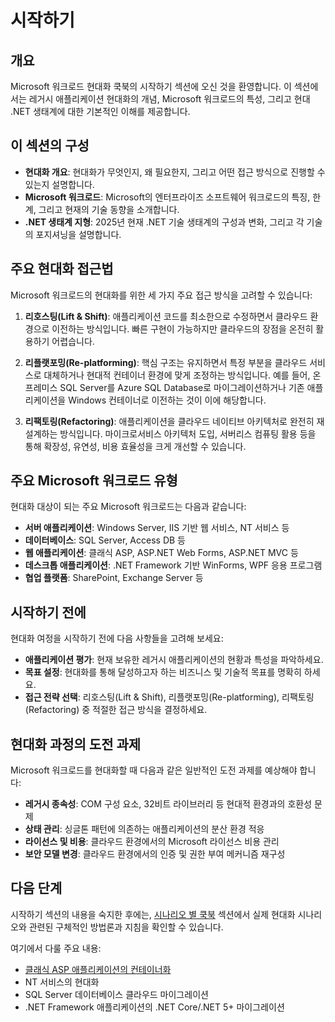 # 시작하기

## 개요

Microsoft 워크로드 현대화 쿡북의 시작하기 섹션에 오신 것을 환영합니다. 이 섹션에서는 레거시 애플리케이션 현대화의 개념, Microsoft 워크로드의 특성, 그리고 현대 .NET 생태계에 대한 기본적인 이해를 제공합니다.

## 이 섹션의 구성

- **현대화 개요**: 현대화가 무엇인지, 왜 필요한지, 그리고 어떤 접근 방식으로 진행할 수 있는지 설명합니다.
- **Microsoft 워크로드**: Microsoft의 엔터프라이즈 소프트웨어 워크로드의 특징, 한계, 그리고 현재의 기술 동향을 소개합니다.
- **.NET 생태계 지형**: 2025년 현재 .NET 기술 생태계의 구성과 변화, 그리고 각 기술의 포지셔닝을 설명합니다.

## 주요 현대화 접근법

Microsoft 워크로드의 현대화를 위한 세 가지 주요 접근 방식을 고려할 수 있습니다:

1. **리호스팅(Lift & Shift)**: 애플리케이션 코드를 최소한으로 수정하면서 클라우드 환경으로 이전하는 방식입니다. 빠른 구현이 가능하지만 클라우드의 장점을 온전히 활용하기 어렵습니다.

2. **리플랫포밍(Re-platforming)**: 핵심 구조는 유지하면서 특정 부분을 클라우드 서비스로 대체하거나 현대적 컨테이너 환경에 맞게 조정하는 방식입니다. 예를 들어, 온프레미스 SQL Server를 Azure SQL Database로 마이그레이션하거나 기존 애플리케이션을 Windows 컨테이너로 이전하는 것이 이에 해당합니다.

3. **리팩토링(Refactoring)**: 애플리케이션을 클라우드 네이티브 아키텍처로 완전히 재설계하는 방식입니다. 마이크로서비스 아키텍처 도입, 서버리스 컴퓨팅 활용 등을 통해 확장성, 유연성, 비용 효율성을 크게 개선할 수 있습니다.

## 주요 Microsoft 워크로드 유형

현대화 대상이 되는 주요 Microsoft 워크로드는 다음과 같습니다:

- **서버 애플리케이션**: Windows Server, IIS 기반 웹 서비스, NT 서비스 등
- **데이터베이스**: SQL Server, Access DB 등 
- **웹 애플리케이션**: 클래식 ASP, ASP.NET Web Forms, ASP.NET MVC 등
- **데스크톱 애플리케이션**: .NET Framework 기반 WinForms, WPF 응용 프로그램
- **협업 플랫폼**: SharePoint, Exchange Server 등

## 시작하기 전에

현대화 여정을 시작하기 전에 다음 사항들을 고려해 보세요:

- **애플리케이션 평가**: 현재 보유한 레거시 애플리케이션의 현황과 특성을 파악하세요.
- **목표 설정**: 현대화를 통해 달성하고자 하는 비즈니스 및 기술적 목표를 명확히 하세요.
- **접근 전략 선택**: 리호스팅(Lift & Shift), 리플랫포밍(Re-platforming), 리팩토링(Refactoring) 중 적절한 접근 방식을 결정하세요.

## 현대화 과정의 도전 과제

Microsoft 워크로드를 현대화할 때 다음과 같은 일반적인 도전 과제를 예상해야 합니다:

- **레거시 종속성**: COM 구성 요소, 32비트 라이브러리 등 현대적 환경과의 호환성 문제
- **상태 관리**: 싱글톤 패턴에 의존하는 애플리케이션의 분산 환경 적응
- **라이선스 및 비용**: 클라우드 환경에서의 Microsoft 라이선스 비용 관리
- **보안 모델 변경**: 클라우드 환경에서의 인증 및 권한 부여 메커니즘 재구성

## 다음 단계

시작하기 섹션의 내용을 숙지한 후에는, [시나리오 별 쿡북](../02-cookbooks/index.md) 섹션에서 실제 현대화 시나리오와 관련된 구체적인 방법론과 지침을 확인할 수 있습니다.

여기에서 다룰 주요 내용:

- [클래식 ASP 애플리케이션의 컨테이너화](../02-cookbooks/a3-classic-asp/01-classic-asp.md)
- NT 서비스의 현대화
- SQL Server 데이터베이스 클라우드 마이그레이션
- .NET Framework 애플리케이션의 .NET Core/.NET 5+ 마이그레이션
